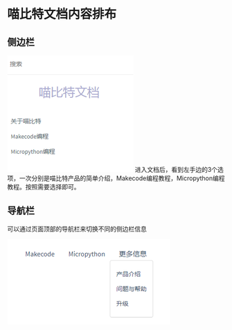 # 喵比特文档内容排布 

## 侧边栏

![](image/文档内容_2.png ':no-zoom')
进入文档后，看到左手边的3个选项，一次分别是喵比特产品的简单介绍，Makecode编程教程，Micropython编程教程。按照需要选择即可。

## 导航栏

可以通过页面顶部的导航栏来切换不同的侧边栏信息

![](image/文档内容_1.png ':no-zoom') 



